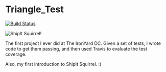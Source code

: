 # Triangle_Test

[![Build Status](https://travis-ci.org/mallorybucell/Triangle_New.svg?branch=master)](https://travis-ci.org/mallorybucell/Triangle_New)

![ShipIt Squirrel!](http://shipitsquirrel.github.io/images/ship%20it%20squirrel.png)

The first project I ever did at The IronYard DC. Given a set of tests, I wrote code to get them passing, and then used Travis to evaluate the test coverage. 

Also, my first introduction to ShipIt Squirrel. :)